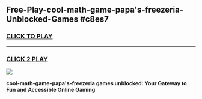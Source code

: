 
## Free-Play-cool-math-game-papa's-freezeria-Unblocked-Games #c8es7
<h3>
<a href="https://news.freeplayer.one?title=cool-math-game-papa's-freezeria&ref=8M">CLICK TO PLAY</a></h3>
<hr>

<h3>
<a href="https://news.freeplayer.one?title=cool-math-game-papa's-freezeria&ref=8M">CLICK 2 PLAY</a>
  
</h3>

<a href="https://news.freeplayer.one?title=cool-math-game-papa's-freezeria&ref=8M"><img src="https://clearcache.store/games.png"></a>


**cool-math-game-papa's-freezeria games unblocked: Your Gateway to Fun and Accessible Online Gaming**
